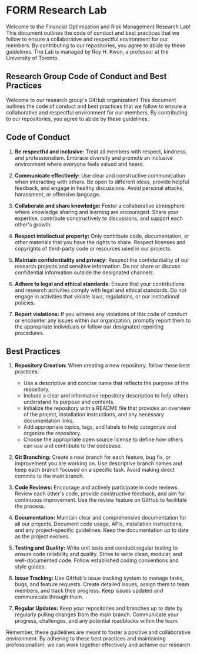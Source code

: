 
# FORM Research Lab

Welcome to the Financial Optimization and Risk Management Research Lab! This document outlines the code of conduct and best practices that we follow to ensure a collaborative and respectful environment for our members. By contributing to our repositories, you agree to abide by these guidelines.
The Lab is managed by Roy H. Kwon, a professor at the University of Toronto.

## Research Group Code of Conduct and Best Practices

Welcome to our research group's GitHub organization! This document outlines the code of conduct and best practices that we follow to ensure a collaborative and respectful environment for our members. By contributing to our repositories, you agree to abide by these guidelines.

## Code of Conduct

1. **Be respectful and inclusive:** Treat all members with respect, kindness, and professionalism. Embrace diversity and promote an inclusive environment where everyone feels valued and heard.

2. **Communicate effectively:** Use clear and constructive communication when interacting with others. Be open to different ideas, provide helpful feedback, and engage in healthy discussions. Avoid personal attacks, harassment, or offensive language.

3. **Collaborate and share knowledge:** Foster a collaborative atmosphere where knowledge sharing and learning are encouraged. Share your expertise, contribute constructively to discussions, and support each other's growth.

4. **Respect intellectual property:** Only contribute code, documentation, or other materials that you have the rights to share. Respect licenses and copyrights of third-party code or resources used in our projects.

5. **Maintain confidentiality and privacy:** Respect the confidentiality of our research projects and sensitive information. Do not share or discuss confidential information outside the designated channels.

6. **Adhere to legal and ethical standards:** Ensure that your contributions and research activities comply with legal and ethical standards. Do not engage in activities that violate laws, regulations, or our institutional policies.

7. **Report violations:** If you witness any violations of this code of conduct or encounter any issues within our organization, promptly report them to the appropriate individuals or follow our designated reporting procedures.

## Best Practices

1. **Repository Creation:** When creating a new repository, follow these best practices:
   - Use a descriptive and concise name that reflects the purpose of the repository.
   - Include a clear and informative repository description to help others understand its purpose and contents.
   - Initialize the repository with a README file that provides an overview of the project, installation instructions, and any necessary documentation links.
   - Add appropriate topics, tags, and labels to help categorize and organize the repository.
   - Choose the appropriate open source license to define how others can use and contribute to the codebase.

2. **Git Branching:** Create a new branch for each feature, bug fix, or improvement you are working on. Use descriptive branch names and keep each branch focused on a specific task. Avoid making direct commits to the main branch.

3. **Code Reviews:** Encourage and actively participate in code reviews. Review each other's code, provide constructive feedback, and aim for continuous improvement. Use the review feature on GitHub to facilitate the process.

4. **Documentation:** Maintain clear and comprehensive documentation for all our projects. Document code usage, APIs, installation instructions, and any project-specific guidelines. Keep the documentation up to date as the project evolves.

5. **Testing and Quality:** Write unit tests and conduct regular testing to ensure code reliability and quality. Strive to write clean, modular, and well-documented code. Follow established coding conventions and style guides.

6. **Issue Tracking:** Use GitHub's issue tracking system to manage tasks, bugs, and feature requests. Create detailed issues, assign them to team members, and track their progress. Keep issues updated and communicate through them.

7. **Regular Updates:** Keep your repositories and branches up to date by regularly pulling changes from the main branch. Communicate your progress, challenges, and any potential roadblocks within the team.

Remember, these guidelines are meant to foster a positive and collaborative environment. By adhering to these best practices and maintaining professionalism, we can work together effectively and achieve our research
